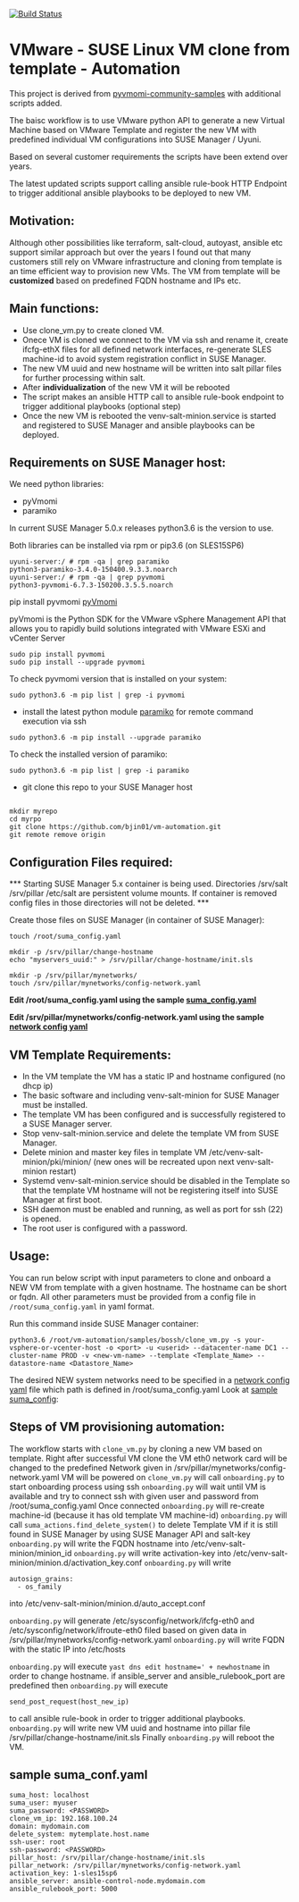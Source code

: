 [![Build Status](https://travis-ci.org/vmware/pyvmomi-community-samples.svg?branch=master)](https://travis-ci.org/vmware/pyvmomi-community-samples) 

VMware - SUSE Linux VM clone from template - Automation 
=========================

This project is derived from [pyvmomi-community-samples](https://github.com/vmware/pyvmomi-community-samples) with additional scripts added.

The baisc workflow is to use VMware python API to generate a new Virtual Machine based on VMware Template and register the new VM with predefined individual VM configurations into SUSE Manager / Uyuni.

Based on several customer requirements the scripts have been extend over years.

The latest updated scripts support calling ansible rule-book HTTP Endpoint to trigger additional ansible playbooks to be deployed to new VM.


## Motivation:
Although other possibilities like terraform, salt-cloud, autoyast, ansible etc support similar approach but over the years I found out that many customers still rely on VMware infrastructure and cloning from template is an time efficient way to provision new VMs. 
The VM from template will be __customized__ based on predefined FQDN hostname and IPs etc.

## Main functions:
- Use clone_vm.py to create cloned VM.
- Onece VM is cloned we connect to the VM via ssh and rename it, create ifcfg-ethX files for all defined network interfaces, re-generate SLES machine-id to avoid system registration conflict in SUSE Manager.
- The new VM uuid and new hostname will be written into salt pillar files for further processing within salt.
- After **individualization** of the new VM it will be rebooted
- The script makes an ansible HTTP call to ansible rule-book endpoint to trigger additional playbooks (optional step)
- Once the new VM is rebooted the venv-salt-minion.service is started and registered to SUSE Manager and ansible playbooks can be deployed.

## Requirements on SUSE Manager host:
We need python libraries:
* pyVmomi
* paramiko

In current SUSE Manager 5.0.x releases python3.6 is the version to use.

Both libraries can be installed via rpm or pip3.6 (on SLES15SP6)
```
uyuni-server:/ # rpm -qa | grep paramiko
python3-paramiko-3.4.0-150400.9.3.3.noarch
uyuni-server:/ # rpm -qa | grep pyvmomi
python3-pyvmomi-6.7.3-150200.3.5.5.noarch
```

pip install pyvmomi [pyVmomi](https://pypi.org/project/pyvmomi/) 

pyVmomi is the Python SDK for the VMware vSphere Management API that allows you to rapidly build solutions integrated with VMware ESXi and vCenter Server
```
sudo pip install pyvmomi
sudo pip install --upgrade pyvmomi
```
To check pyvmomi version that is installed on your system:
```
sudo python3.6 -m pip list | grep -i pyvmomi
```

* install the latest python module [paramiko](https://pypi.org/project/paramiko/) for remote command execution via ssh
```
sudo python3.6 -m pip install --upgrade paramiko
```
To check the installed version of paramiko:
```
sudo python3.6 -m pip list | grep -i paramiko
```
* git clone this repo to your SUSE Manager host
```

mkdir myrepo
cd myrpo
git clone https://github.com/bjin01/vm-automation.git
git remote remove origin
```

## Configuration Files required:

*** Starting SUSE Manager 5.x container is being used. Directories /srv/salt /srv/pillar /etc/salt are persistent volume mounts. If container is removed config files in those directories will not be deleted. ***

Create those files on SUSE Manager (in container of SUSE Manager):
```
touch /root/suma_config.yaml

mkdir -p /srv/pillar/change-hostname
echo "myservers_uuid:" > /srv/pillar/change-hostname/init.sls

mkdir -p /srv/pillar/mynetworks/
touch /srv/pillar/mynetworks/config-network.yaml
```

__Edit /root/suma_config.yaml using the sample [suma_config.yaml](samples/bossh/suma_config.yaml)__

__Edit /srv/pillar/mynetworks/config-network.yaml using the sample [network config yaml](samples/bossh/config-network.yaml)__

## VM Template Requirements:
* In the VM template the VM has a static IP and hostname configured (no dhcp ip)
* The basic software and including venv-salt-minion for SUSE Manager must be installed.
* The template VM has been configured and is successfully registered to a SUSE Manager server. 
* Stop venv-salt-minion.service and delete the template VM from SUSE Manager.
* Delete minion and master key files in template VM /etc/venv-salt-minion/pki/minion/ (new ones will be recreated upon next venv-salt-minion restart)
* Systemd venv-salt-minion.service should be disabled in the Template so that the template VM hostname will not be registering itself into SUSE Manager at first boot.
* SSH daemon must be enabled and running, as well as port for ssh (22) is opened.
* The root user is configured with a password.

## Usage:

You can run below script with input parameters to clone and onboard a NEW VM from template with a given hostname. The hostname can be short or fqdn. All other parameters must be provided from a config file in ```/root/suma_config.yaml``` in yaml format.

Run this command inside SUSE Manager container:

```
python3.6 /root/vm-automation/samples/bossh/clone_vm.py -s your-vsphere-or-vcenter-host -o <port> -u <userid> --datacenter-name DC1 --cluster-name PROD -v <new-vm-name> --template <Template_Name> --datastore-name <Datastore_Name>
```

The desired NEW system networks need to be specified in a [network config yaml](samples/bossh/config-network.yaml) file which path is defined in /root/suma_config.yaml Look at [sample suma_config](samples/bossh/suma_config.yaml): 

## Steps of VM provisioning automation:
The workflow starts with ```clone_vm.py``` by cloning a new VM based on template.
Right after successful VM clone the VM eth0 network card will be changed to the predefined Network given in /srv/pillar/mynetworks/config-network.yaml
VM will be powered on
```clone_vm.py``` will call ```onboarding.py``` to start onboarding process using ssh
```onboarding.py``` will wait until VM is available and try to connect ssh with given user and password from /root/suma_config.yaml
Once connected ```onboarding.py``` will re-create machine-id (because it has old template VM machine-id)
```onboarding.py``` will call ```suma_actions.find_delete_system()``` to delete Template VM if it is still found in SUSE Manager by using SUSE Manager API and salt-key
```onboarding.py``` will write the FQDN hostname into /etc/venv-salt-minion/minion_id
```onboarding.py``` will write activation-key into /etc/venv-salt-minion/minion.d/activation_key.conf
```onboarding.py``` will write
```
autosign_grains: 
  - os_family
``` 
into /etc/venv-salt-minion/minion.d/auto_accept.conf

```onboarding.py``` will generate /etc/sysconfig/network/ifcfg-eth0 and /etc/sysconfig/network/ifroute-eth0 filed based on given data in /srv/pillar/mynetworks/config-network.yaml
```onboarding.py``` will write FQDN with the static IP into /etc/hosts

```onboarding.py``` will execute ```yast dns edit hostname=' + newhostname``` in order to change hostname.
if ansible_server and ansible_rulebook_port are predefined then ```onboarding.py``` will execute 
```
send_post_request(host_new_ip)
```
to call ansible rule-book in order to trigger additional playbooks.
```onboarding.py``` will write new VM uuid and hostname into pillar file /srv/pillar/change-hostname/init.sls
Finally ```onboarding.py``` will reboot the VM.

## sample suma_conf.yaml
```
suma_host: localhost
suma_user: myuser
suma_password: <PASSWORD>
clone_vm_ip: 192.168.100.24
domain: mydomain.com
delete_system: mytemplate.host.name
ssh-user: root
ssh-password: <PASSWORD>
pillar_host: /srv/pillar/change-hostname/init.sls
pillar_network: /srv/pillar/mynetworks/config-network.yaml
activation_key: 1-sles15sp6
ansible_server: ansible-control-node.mydomain.com
ansible_rulebook_port: 5000
```



